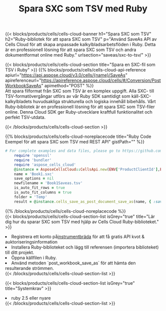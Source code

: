 ﻿---
title:  Spara SXC som TSV med Ruby
description:  Använder Aspose.Cells Cloud SDK för Ruby för att spara SXC-formatfil som TSV-formatfil.
kwords: Excel, Save SXC as TSV, REST, Ruby
howto: How to save SXC as TSV using Aspose.Cells Cloud Ruby library.
---
{{< blocks/products/cells/cells-cloud-banner h1="Spara SXC som TSV" h2="Ruby-bibliotek för att spara SXC som TSV" p="Använd SaveAs API av Cells Cloud för att skapa anpassade kalkylbladsarbetsflöden i Ruby. Detta är en professionell lösning för att spara SXC som TSV och andra dokumentformat online med Ruby." urlsection="saveas/sxc-to-tsv/" >}}

{{< blocks/products/cells/cells-cloud-section title="Spara en SXC-fil som TSV i Ruby" >}}
{{% blocks/products/cells/cells-cloud-api-reference apiurl="https://api.aspose.cloud/v3.0/cells/{name}/SaveAs" apireferenceurl="https://apireference.aspose.cloud/cells/#/Conversion/PostWorkbookSaveAs" apimethod="POST" %}}
<br/>
Att spara filformat från SXC som TSV är en komplex uppgift. Alla SXC- till TSV-formatövergångar utförs av vår Ruby SDK samtidigt som käll-SXC-kalkylbladets huvudsakliga strukturella och logiska innehåll bibehålls. Vårt Ruby-bibliotek är en professionell lösning för att spara SXC som TSV-filer online. Denna Cloud SDK ger Ruby-utvecklare kraftfull funktionalitet och perfekt TSV-utdata.

{{< /blocks/products/cells/cells-cloud-section >}}

{{% blocks/products/cells/cells-cloud-noreplacecode title="Ruby Code Exempel för att spara SXC som TSV med REST API" gistPath="" %}}
  
```ruby
# For complete examples and data files, please go to https://github.com/aspose-cells-cloud/aspose-cells-cloud-ruby/
    require 'openssl'
    require 'bundler'
    require 'aspose_cells_cloud'
    @instance = AsposeCellsCloud::CellsApi.new(ENV['ProductClientId'],ENV['ProductClientSecret'])
    name = 'Book1.sxc'
    save_options = nil
    newfilename = 'Book1Saveas.tsv'
    is_auto_fit_rows = true
    is_auto_fit_columns = true
    folder = 'Temp'
    result = @instance.cells_save_as_post_document_save_as(name, { :save_options=>save_options, :newfilename=>(folder+"/"+newfilename), :is_auto_fit_rows=>is_auto_fit_rows, :is_auto_fit_columns=>is_auto_fit_columns, :folder=>folder})
```
  
{{% /blocks/products/cells/cells-cloud-noreplacecode %}}
<br/>
{{< blocks/products/cells/cells-cloud-section-list isGrey="true" title="Lär dig hur du sparar SXC som TSV med hjälp av Cells Cloud Ruby-biblioteket." >}}
<li> Registrera ett konto på<a href="https://dashboard.aspose.cloud/">instrumentbräda</a> för att få gratis API kvot & auktoriseringsinformation</li>
<li>Installera Ruby-biblioteket och lägg till referensen (importera biblioteket) till ditt projekt.</li>
<li>Öppna källfilen i Ruby.</li>
<li>Använd metoden `post_workbook_save_as` för att hämta den resulterande strömmen.</li>
{{< /blocks/products/cells/cells-cloud-section-list >}}

{{< blocks/products/cells/cells-cloud-section-list isGrey="true" title="Systemkrav" >}}
<li>ruby 2.5 eller nyare</li>
{{< /blocks/products/cells/cells-cloud-section-list >}}
